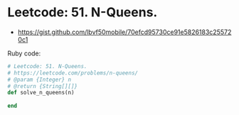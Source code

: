 # Leetcode: 51. N-Queens.

- https://gist.github.com/lbvf50mobile/70efcd95730ce91e5826183c255720c1


Ruby code:
```Ruby
# Leetcode: 51. N-Queens.
# https://leetcode.com/problems/n-queens/
# @param {Integer} n
# @return {String[][]}
def solve_n_queens(n)
    
end
```
